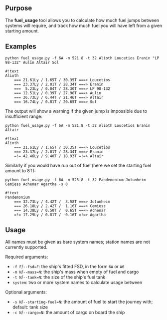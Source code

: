 ## Purpose ##
The **fuel_usage** tool allows you to calculate how much fuel jumps between systems will require, and track how much fuel you will have left from a given starting amount.

## Examples ##
`python fuel_usage.py -f 6A -m 521.8 -t 32 Alioth Loucetios Eranin "LP 98-132" Aulin Altair Sol`

```
#!text
Alioth
    === 21.61Ly / 1.65T / 30.35T ===> Loucetios
    === 23.37Ly / 2.01T / 28.34T ===> Eranin
    ===  5.23Ly / 0.04T / 28.30T ===> LP 98-132
    === 12.51Ly / 0.39T / 27.90T ===> Aulin
    === 36.73Ly / 6.44T / 21.46T ===> Altair
    === 16.74Ly / 0.81T / 20.65T ===> Sol
```

The output will show a warning if the given jump is impossible due to insufficient range:

`python fuel_usage.py -f 6A -m 521.8 -t 32 Alioth Loucetios Eranin Altair`

```
#!text
Alioth
    === 21.61Ly / 1.65T / 30.35T ===> Loucetios
    === 23.37Ly / 2.01T / 28.34T ===> Eranin
    =!= 42.46Ly / 9.40T / 18.93T =!=> Altair
```

Similarly if you would have run out of fuel (here we set the starting fuel amount to 8T):

`python fuel_usage.py -f 6A -m 525.8 -t 32 Pandemonium Jotunheim Cemiess Achenar Agartha -s 8`

```
#!text
Pandemonium
    === 32.73Ly / 4.42T /  3.58T ===> Jotunheim
    === 26.18Ly / 2.42T /  1.16T ===> Cemiess
    === 14.38Ly / 0.50T /  0.65T ===> Achenar
    =!= 17.29Ly / 0.81T / -0.16T =!=> Agartha
```

## Usage ##
All names must be given as bare system names; station names are not currently supported.

Required arguments:

* `-f F`/`--fsd=F`: the ship's fitted FSD, in the form `6A` or `A6`
* `-m N`/`--mass=N`: the ship's mass when empty of fuel and cargo
* `-t N`/`--tank=N`: the size of the ship's fuel tank
* `system`: two or more system names to calculate usage between

Optional arguments:

* `-s N`/`--starting-fuel=N`: the amount of fuel to start the journey with; default: tank size
* `-c N`/`--cargo=N`: the amount of cargo on board the ship